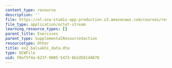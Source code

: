 ```yaml
---
content_type: resource
description: ''
file: https://ol-ocw-studio-app-production.s3.amazonaws.com/courses/res-14-001-abdul-latif-jameel-poverty-action-lab-executive-training-evaluating-social-programs-2009-spring-2009/f0af5f4a623f900554736b2d561d4678_ex2_balsakhi_data.dta
file_type: application/octet-stream
learning_resource_types: []
parent_title: Exercises
parent_type: SupplementalResourceSection
resourcetype: Other
title: ex2_balsakhi_data.dta
type: OCWFile
uid: f0af5f4a-623f-9005-5473-6b2d561d4678
---
```


